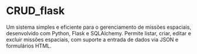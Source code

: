 # CRUD_flask
Um sistema simples e eficiente para o gerenciamento de missões espaciais, desenvolvido com Python, Flask e SQLAlchemy. Permite listar, criar, editar e excluir missões espaciais, com suporte a entrada de dados via JSON e formulários HTML.
